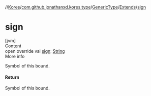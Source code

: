 //[Kores](../../../index.md)/[com.github.jonathanxd.kores.type](../../index.md)/[GenericType](../index.md)/[Extends](index.md)/[sign](sign.md)



# sign  
[jvm]  
Content  
open override val [sign](sign.md): [String](https://kotlinlang.org/api/latest/jvm/stdlib/kotlin/-string/index.html)  
More info  


Symbol of this bound.



#### Return  


Symbol of this bound.

  



